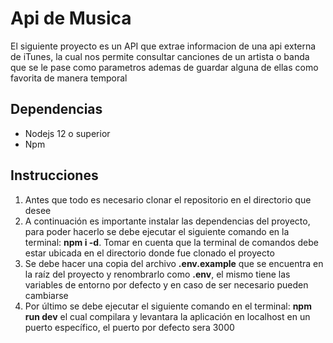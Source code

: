 # Api de Musica

El siguiente proyecto es un API que extrae informacion de una api externa de iTunes, la cual nos permite consultar canciones de un artista o banda que se le pase como parametros ademas de guardar alguna de ellas como favorita de manera temporal 
## Dependencias

 - Nodejs 12 o superior
 - Npm 

## Instrucciones 

1.  Antes que todo es necesario clonar el repositorio en el directorio que desee
 2.  A continuación es importante instalar las dependencias del proyecto, para poder hacerlo se debe ejecutar el siguiente comando en la terminal: **npm i -d**. Tomar en cuenta que la terminal de comandos debe estar ubicada en el directorio donde fue clonado el proyecto
 3. Se debe hacer una copia del archivo **.env.example** que se encuentra en la raíz del proyecto y renombrarlo como **.env**, el mismo tiene las variables de entorno por defecto y en caso de ser necesario pueden cambiarse
 4. Por último se debe ejecutar el siguiente comando en el terminal: **npm run dev** el cual compilara y levantara la aplicación en localhost en un puerto específico, el puerto por defecto sera 3000 

